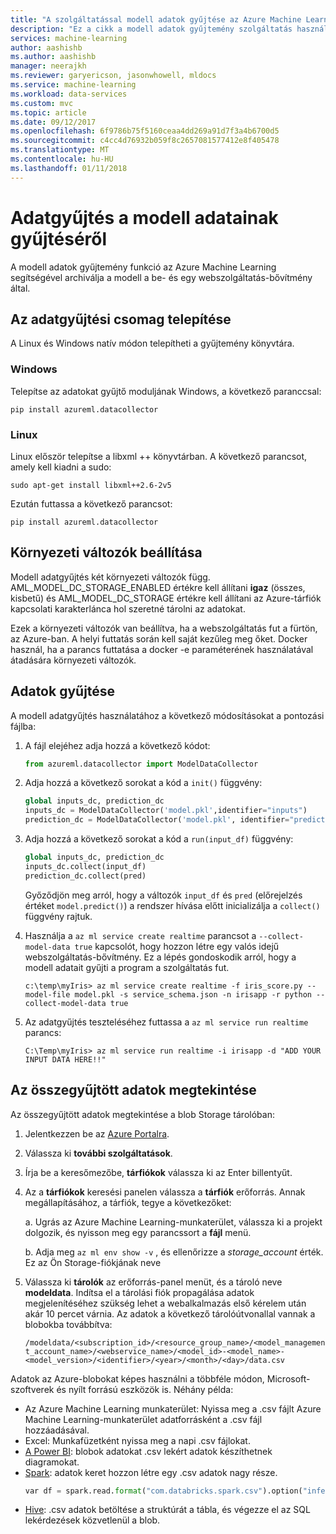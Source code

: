 ```yaml
---
title: "A szolgáltatással modell adatok gyűjtése az Azure Machine Learning-munkaterület |} Microsoft Docs"
description: "Ez a cikk a modell adatok gyűjtemény szolgáltatás használata az Azure Machine Learning-munkaterület beszél"
services: machine-learning
author: aashishb
ms.author: aashishb
manager: neerajkh
ms.reviewer: garyericson, jasonwhowell, mldocs
ms.service: machine-learning
ms.workload: data-services
ms.custom: mvc
ms.topic: article
ms.date: 09/12/2017
ms.openlocfilehash: 6f9786b75f5160ceaa4dd269a91d7f3a4b6700d5
ms.sourcegitcommit: c4cc4d76932b059f8c2657081577412e8f405478
ms.translationtype: MT
ms.contentlocale: hu-HU
ms.lasthandoff: 01/11/2018
---
```

# <a name="collect-model-data-by-using-data-collection"></a>Adatgyűjtés a modell adatainak gyűjtéséről

A modell adatok gyűjtemény funkció az Azure Machine Learning segítségével archiválja a modell a be- és egy webszolgáltatás-bővítmény által.

## <a name="install-the-data-collection-package"></a>Az adatgyűjtési csomag telepítése
A Linux és Windows natív módon telepítheti a gyűjtemény könyvtára.

### <a name="windows"></a>Windows
Telepítse az adatokat gyűjtő moduljának Windows, a következő paranccsal:

    pip install azureml.datacollector

### <a name="linux"></a>Linux
Linux először telepítse a libxml ++ könyvtárban. A következő parancsot, amely kell kiadni a sudo:

    sudo apt-get install libxml++2.6-2v5

Ezután futtassa a következő parancsot:

    pip install azureml.datacollector

## <a name="set-environment-variables"></a>Környezeti változók beállítása

Modell adatgyűjtés két környezeti változók függ. AML_MODEL_DC_STORAGE_ENABLED értékre kell állítani **igaz** (összes, kisbetű) és AML_MODEL_DC_STORAGE értékre kell állítani az Azure-tárfiók kapcsolati karakterlánca hol szeretné tárolni az adatokat.

Ezek a környezeti változók van beállítva, ha a webszolgáltatás fut a fürtön, az Azure-ban. A helyi futtatás során kell saját kezűleg meg őket. Docker használ, ha a parancs futtatása a docker -e paraméterének használatával átadására környezeti változók.

## <a name="collect-data"></a>Adatok gyűjtése

A modell adatgyűjtés használatához a következő módosításokat a pontozási fájlba:

1. A fájl elejéhez adja hozzá a következő kódot:
   
    ```python
    from azureml.datacollector import ModelDataCollector
    ```

2. Adja hozzá a következő sorokat a kód a `init()` függvény:
    
    ```python
    global inputs_dc, prediction_dc
    inputs_dc = ModelDataCollector('model.pkl',identifier="inputs")
    prediction_dc = ModelDataCollector('model.pkl', identifier="prediction")
    ```

3. Adja hozzá a következő sorokat a kód a `run(input_df)` függvény:
    
    ```python
    global inputs_dc, prediction_dc
    inputs_dc.collect(input_df)
    prediction_dc.collect(pred)
    ```

    Győződjön meg arról, hogy a változók `input_df` és `pred` (előrejelzés értéket `model.predict()`) a rendszer hívása előtt inicializálja a `collect()` függvény rajtuk.

4. Használja a `az ml service create realtime` parancsot a `--collect-model-data true` kapcsolót, hogy hozzon létre egy valós idejű webszolgáltatás-bővítmény. Ez a lépés gondoskodik arról, hogy a modell adatait gyűjti a program a szolgáltatás fut.

     ```batch
    c:\temp\myIris> az ml service create realtime -f iris_score.py --model-file model.pkl -s service_schema.json -n irisapp -r python --collect-model-data true 
    ```
    
5. Az adatgyűjtés teszteléséhez futtassa a `az ml service run realtime` parancs:

    ```
    C:\Temp\myIris> az ml service run realtime -i irisapp -d "ADD YOUR INPUT DATA HERE!!" 
    ``` 
    
## <a name="view-the-collected-data"></a>Az összegyűjtött adatok megtekintése
Az összegyűjtött adatok megtekintése a blob Storage tárolóban:

1. Jelentkezzen be az [Azure Portalra](https://portal.azure.com).
2. Válassza ki **további szolgáltatások**.
3. Írja be a keresőmezőbe, **tárfiókok** válassza ki az Enter billentyűt.
4. Az a **tárfiókok** keresési panelen válassza a **tárfiók** erőforrás. Annak megállapításához, a tárfiók, tegye a következőket:

    a. Ugrás az Azure Machine Learning-munkaterület, válassza ki a projekt dolgozik, és nyisson meg egy parancssort a **fájl** menü.
    
    b. Adja meg `az ml env show -v` , és ellenőrizze a *storage_account* érték. Ez az Ön Storage-fiókjának neve

5. Válassza ki **tárolók** az erőforrás-panel menüt, és a tároló neve **modeldata**. Indítsa el a tárolási fiók propagálása adatok megjelenítéséhez szükség lehet a webalkalmazás első kérelem után akár 10 percet várnia. Az adatok a következő tárolóútvonallal vannak a blobokba továbbítva:

    `/modeldata/<subscription_id>/<resource_group_name>/<model_management_account_name>/<webservice_name>/<model_id>-<model_name>-<model_version>/<identifier>/<year>/<month>/<day>/data.csv`

Adatok az Azure-blobokat képes használni a többféle módon, Microsoft-szoftverek és nyílt forrású eszközök is. Néhány példa:
- Az Azure Machine Learning munkaterület: Nyissa meg a .csv fájlt Azure Machine Learning-munkaterület adatforrásként a .csv fájl hozzáadásával.
- Excel: Munkafüzetként nyissa meg a napi .csv fájlokat.
- [A Power BI](https://powerbi.microsoft.com/en-us/documentation/powerbi-azure-and-power-bi/): blobok adatokat .csv lekért adatok készíthetnek diagramokat.
- [Spark](https://docs.microsoft.com/azure/hdinsight/hdinsight-apache-spark-overview): adatok keret hozzon létre egy .csv adatok nagy része.
    ```python
    var df = spark.read.format("com.databricks.spark.csv").option("inferSchema","true").option("header","true").load("wasb://modeldata@<storageaccount>.blob.core.windows.net/<subscription_id>/<resource_group_name>/<model_management_account_name>/<webservice_name>/<model_id>-<model_name>-<model_version>/<identifier>/<year>/<month>/<date>/*")
    ```
- [Hive](https://docs.microsoft.com/azure/hdinsight/hdinsight-hadoop-linux-tutorial-get-started): .csv adatok betöltése a struktúrát a tábla, és végezze el az SQL lekérdezések közvetlenül a blob.

